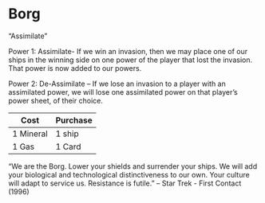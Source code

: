 # Borg 

“Assimilate”

Power 1: Assimilate- If we win an invasion, then we may place one of our ships in the winning side on one power of the player that lost the invasion. That power is now added to our powers. 

Power 2: De-Assimilate – If we lose an invasion to a player with an assimilated power, we will lose one assimilated power on that player’s power sheet, of their choice. 

Cost | Purchase
------- | -------
1 Mineral | 1 ship
1 Gas | 1 Card


“We are the Borg. Lower your shields and surrender your ships. We will add your biological and technological distinctiveness to our own. Your culture will adapt to service us. Resistance is futile.” – Star Trek - First Contact (1996)

